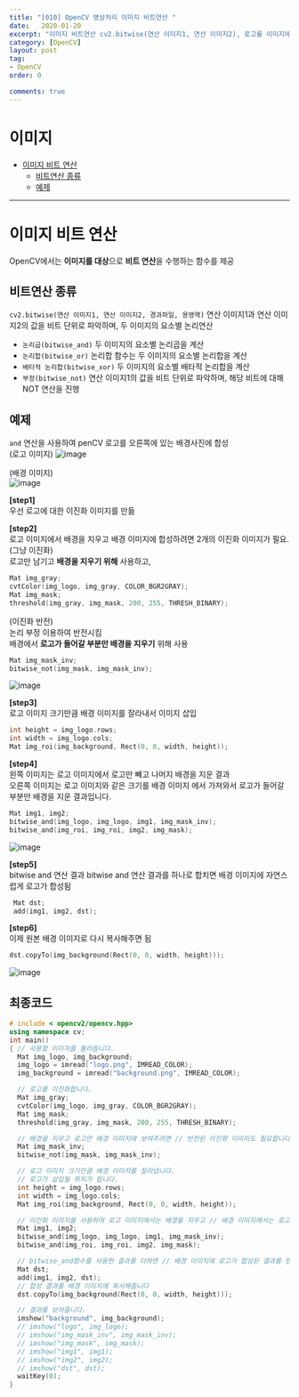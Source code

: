 ```yaml
---
title: "[010] OpenCV 영상처리 이미지 비트연산 "
date:   2020-01-20
excerpt: "이미지 비트연산 cv2.bitwise(연산 이미지1, 연산 이미지2), 로고를 이미지에 넣는 코드"
category: [OpenCV]
layout: post
tag:
- OpenCV
order: 0

comments: true
---
```


# 이미지
- [이미지 비트 연산](#이미지-비트-연산)
  * [비트연산 종류](#비트연산-종류)
  * [예제](#예제)

---


# 이미지 비트 연산 
OpenCV에서는 **이미지를 대상**으로 **비트 연산**을 수행하는 함수를 제공  

## 비트연산 종류
```cv2.bitwise(연산 이미지1, 연산 이미지2, 경과파일, 용영역)``` 연산 이미지1과 연산 이미지2의 값을 비트 단위로 파악하며, 두 이미지의 요소별 논리연산  
* ```논리곱(bitwise_and)``` 두 이미지의 요소별 논리곱을 계산  
* ```논리합(bitwise_or)``` 논리합 함수는 두 이미지의 요소별 논리합을 계산  
* ```배타적 논리합(bitwise_xor)```  두 이미지의 요소별 배타적 논리합을 계산  
* ```부정(bitwise_not)``` 연산 이미지1의 값을 비트 단위로 파악하며, 해당 비트에 대해 NOT 연산을 진행  


## 예제
```and``` 연산을 사용하여 penCV 로고를 오른쪽에 있는 배경사진에 합성      
(로고 이미지)
![image](https://user-images.githubusercontent.com/76824611/116557314-4ae9d300-a939-11eb-9d20-93b971b1fcf9.png)


(배경 이미지)  
![image](https://user-images.githubusercontent.com/76824611/116557331-4e7d5a00-a939-11eb-9c4d-03e503df375e.png)

**[step1]**  
우선 로고에 대한 이진화 이미지를 만듦     

**[step2]**  
로고 이미지에서 배경을 지우고 배경 이미지에 합성하려면 2개의 이진화 이미지가 필요.     
(그냥 이진화)      
로고만 남기고 **배경을 지우기 위해** 사용하고,  
```cpp
Mat img_gray;
cvtColor(img_logo, img_gray, COLOR_BGR2GRAY);
Mat img_mask;
threshold(img_gray, img_mask, 200, 255, THRESH_BINARY);
```
(이진화 반전)   
논리 부정 이용하여 반전시킴     
배경에서 **로고가 들어갈 부분만 배경을 지우기** 위해 사용  
```cpp 
Mat img_mask_inv;
bitwise_not(img_mask, img_mask_inv);
```
![image](https://user-images.githubusercontent.com/76824611/116562640-4aa00680-a93e-11eb-9c56-ef12fd3469f1.png)

**[step3]**  
로고 이미지 크기만큼 배경 이미지를 잘라내서 이미지 삽입
```cpp
int height = img_logo.rows;
int width = img_logo.cols;
Mat img_roi(img_background, Rect(0, 0, width, height));
```
**[step4]**  
왼쪽 이미지는 로고 이미지에서 로고만 빼고 나머지 배경을 지운 결과    
오른쪽 이미지는 로고 이미지와 같은 크기를 배경 이미지 에서 가져와서 로고가 들어갈 부분만 배경을 지운 결과입니다.
```cpp
Mat img1, img2;
bitwise_and(img_logo, img_logo, img1, img_mask_inv);
bitwise_and(img_roi, img_roi, img2, img_mask);
```
![image](https://user-images.githubusercontent.com/76824611/116562686-57bcf580-a93e-11eb-9d0a-8439536724d1.png)

**[step5]**  
bitwise and 연산 결과
bitwise and 연산 결과를 하나로 합치면 배경 이미지에 자연스럽게 로고가 합성됨 
```cpp
 Mat dst;
 add(img1, img2, dst);
```

**[step6]**  
이제 원본 배경 이미지로 다시 복사해주면 됨
```cpp
dst.copyTo(img_background(Rect(0, 0, width, height)));
```
![image](https://user-images.githubusercontent.com/76824611/116562858-7e7b2c00-a93e-11eb-8841-e3ce7808364c.png)



## 최종코드

```cpp
# include < opencv2/opencv.hpp>
using namespace cv;
int main()
{ // 사용할 이미지를 불러옵니다.
  Mat img_logo, img_background;
  img_logo = imread("logo.png", IMREAD_COLOR);
  img_background = imread("background.png", IMREAD_COLOR);

  // 로고를 이진화합니다.
  Mat img_gray;
  cvtColor(img_logo, img_gray, COLOR_BGR2GRAY);
  Mat img_mask;
  threshold(img_gray, img_mask, 200, 255, THRESH_BINARY);

  // 배경을 지우고 로고만 배경 이미지에 보여주려면 // 반전된 이진화 이미지도 필요합니다.
  Mat img_mask_inv;
  bitwise_not(img_mask, img_mask_inv);

  // 로고 이미지 크기만큼 배경 이미지를 잘라냅니다.
  // 로고가 삽입될 위치가 됩니다.
  int height = img_logo.rows;
  int width = img_logo.cols;
  Mat img_roi(img_background, Rect(0, 0, width, height));

  // 이진화 이미지를 사용하여 로고 이미지에서는 배경을 지우고 // 배경 이미지에서는 로고가 들어갈 위치를 제거합니다.
  Mat img1, img2;
  bitwise_and(img_logo, img_logo, img1, img_mask_inv);
  bitwise_and(img_roi, img_roi, img2, img_mask);

  // bitwise_and함수를 사용한 결과를 더하면 // 배경 이미지에 로고가 합성된 결과를 얻을 수 있습니다.
  Mat dst;
  add(img1, img2, dst);
  // 합성 결과를 배경 이미지에 복사해줍니다
  dst.copyTo(img_background(Rect(0, 0, width, height)));

  // 결과를 보여줍니다.
  imshow("background", img_background);
  // imshow("logo", img_logo);
  // imshow("img_mask_inv", img_mask_inv);
  // imshow("img_mask", img_mask);
  // imshow("img1", img1);
  // imshow("img2", img2);
  // imshow("dst", dst);
  waitKey(0);
}
```
